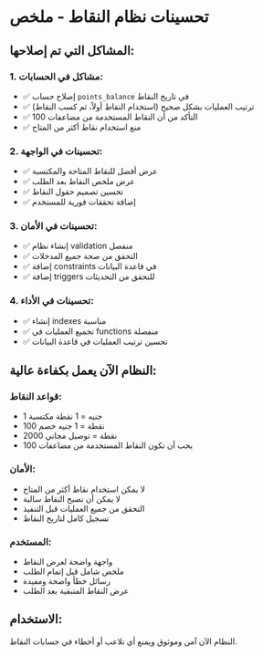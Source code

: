 # تحسينات نظام النقاط - ملخص

## المشاكل التي تم إصلاحها:

### 1. مشاكل في الحسابات:
- ✅ إصلاح حساب `points_balance` في تاريخ النقاط
- ✅ ترتيب العمليات بشكل صحيح (استخدام النقاط أولاً، ثم كسب النقاط)
- ✅ التأكد من أن النقاط المستخدمة من مضاعفات 100
- ✅ منع استخدام نقاط أكثر من المتاح

### 2. تحسينات في الواجهة:
- ✅ عرض أفضل للنقاط المتاحة والمكتسبة
- ✅ عرض ملخص النقاط بعد الطلب
- ✅ تحسين تصميم حقول النقاط
- ✅ إضافة تحققات فورية للمستخدم

### 3. تحسينات في الأمان:
- ✅ إنشاء نظام validation منفصل
- ✅ التحقق من صحة جميع المدخلات
- ✅ إضافة constraints في قاعدة البيانات
- ✅ إضافة triggers للتحقق من التحديثات

### 4. تحسينات في الأداء:
- ✅ إنشاء indexes مناسبة
- ✅ تجميع العمليات في functions منفصلة
- ✅ تحسين ترتيب العمليات في قاعدة البيانات

## النظام الآن يعمل بكفاءة عالية:

### قواعد النقاط:
- 1 جنيه = 1 نقطة مكتسبة
- 100 نقطة = 1 جنيه خصم
- 2000 نقطة = توصيل مجاني
- يجب أن تكون النقاط المستخدمة من مضاعفات 100

### الأمان:
- لا يمكن استخدام نقاط أكثر من المتاح
- لا يمكن أن تصبح النقاط سالبة
- التحقق من جميع العمليات قبل التنفيذ
- تسجيل كامل لتاريخ النقاط

### المستخدم:
- واجهة واضحة لعرض النقاط
- ملخص شامل قبل إتمام الطلب
- رسائل خطأ واضحة ومفيدة
- عرض النقاط المتبقية بعد الطلب

## الاستخدام:
النظام الآن آمن وموثوق ويمنع أي تلاعب أو أخطاء في حسابات النقاط.
